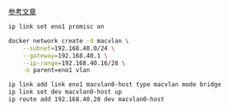 [参考文章](https://smalloutcome.com/2021/07/18/Docker-%E4%BD%BF%E7%94%A8-macvlan-%E7%BD%91%E7%BB%9C%E5%AE%B9%E5%99%A8%E4%B8%8E%E5%AE%BF%E4%B8%BB%E6%9C%BA%E7%9A%84%E9%80%9A%E4%BF%A1%E8%BF%87%E7%A8%8B/)

```sh
ip link set eno1 promisc on

docker network create -d macvlan \
    --subnet=192.168.40.0/24 \
    --gateway=192.168.40.1 \
    --ip-range=192.168.40.16/28 \
    -o parent=eno1 vlan

ip link add link eno1 macvlan0-host type macvlan mode bridge
ip link set dev macvlan0-host up
ip route add 192.168.40.20 dev macvlan0-host

```